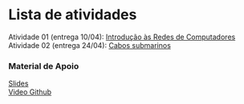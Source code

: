 # Lista de atividades

Atividade 01 (entrega 10/04): [Introdução às Redes de Computadores](https://docs.google.com/document/d/1BT5nUNMFeFQfyovH18r07zeaC-jYUYTL1GpiRfH-WDQ/edit?usp=sharing)     
Atividade 02 (entrega 24/04): [Cabos submarinos](https://docs.google.com/document/d/13TBFoPOOOg4ya-L0oUQOKhPjvpowaGlQq78arrqJ_Sk/edit?usp=sharing)    


### Material de Apoio  
[Slides](https://docs.google.com/presentation/d/1rbwuekduJZTNR3DxE4xZ0gyHwBOHmrkAjdqGz09-kPo/edit?usp=sharing)  
[Video Github](https://www.youtube.com/watch?v=zg8JcK1dgMI)   
